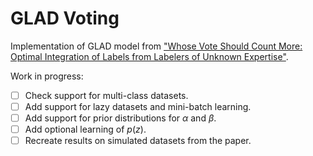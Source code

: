 # GLAD Voting

Implementation of GLAD model from ["Whose Vote Should Count More: Optimal Integration of Labels from Labelers of Unknown Expertise"](https://proceedings.neurips.cc/paper/2009/file/f899139df5e1059396431415e770c6dd-Paper.pdf).

Work in progress:

- [ ] Check support for multi-class datasets.
- [ ] Add support for lazy datasets and mini-batch learning.
- [ ] Add support for prior distributions for $\alpha$ and $\beta$.
- [ ] Add optional learning of $p(z)$.
- [ ] Recreate results on simulated datasets from the paper.
